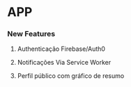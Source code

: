 # APP

### New Features

1. Authenticação Firebase/Auth0

2. Notificações Via Service Worker

3. Perfil público com gráfico de resumo